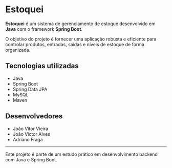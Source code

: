 # Estoquei

**Estoquei** é um sistema de gerenciamento de estoque desenvolvido em **Java** com o framework **Spring Boot**.

O objetivo do projeto é fornecer uma aplicação robusta e eficiente para controlar produtos, entradas, saídas e níveis de estoque de forma organizada.

## Tecnologias utilizadas

- Java
- Spring Boot
- Spring Data JPA
- MySQL
- Maven

## Desenvolvedores

- João Vitor Vieira  
- João Victor Alves  
- Adriano Fraga

---

Este projeto é parte de um estudo prático em desenvolvimento backend com Java e Spring Boot.

